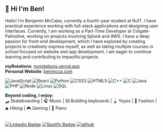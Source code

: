  ## 👋  Hi I'm Ben! 
  Hello! I'm Benjamin McCabe, currently a fourth-year student at NJIT. I have practical experience working with full-stack applications and designing user interfaces. Currently, I am working as a Part-Time Developer at Colgate-Palmolive, working on projects involving Splunk and AWS. I have a deep passion for front-end development, which I have explored by creating projects to creatively express myself, as well as taking multiple courses in school focused on website and app development. I am eager to continue learning and contributing to impactful projects. 
    
  **myRotations**: [myrotations.vercel.app](https://myrotations.vercel.app/)<br />
  **Personal Website**: [benmcca.com](https://benmcca.com)<br />
  

  ![JavaScript](https://img.shields.io/badge/-JavaScript-000000?style=flat&logo=javascript)
  ![React](https://img.shields.io/badge/-React-000000?style=flat&logo=react)
  ![Python](https://img.shields.io/badge/-Python-000000?style=flat&logo=python)
  ![CSS3](https://img.shields.io/badge/-CSS-000000?style=flat&logo=css3)
  ![HTML5](https://img.shields.io/badge/-HTML5-000000?style=flat&logo=html5)
  ![C++](https://img.shields.io/badge/-C++-000000?style=flat&logo=c%2B%2B)
  ![C](https://img.shields.io/badge/-C-000000?style=flat&logo=c)
  ![Java](https://img.shields.io/badge/-Java-000000?style=flat&logo=java)
  ![PHP](https://img.shields.io/badge/-PHP-000000?style=flat&logo=php)
  ![Node](https://img.shields.io/badge/-Node-000000?style=flat&logo=node.js)
  ![Linux](https://img.shields.io/badge/-Linux-000000?style=flat&logo=linux)
  ![SQL](https://img.shields.io/badge/-SQL-000000?style=flat&logo=mysql)
  
  **Beyond coding, I enjoy:**<br />
  🛹 Skateboarding | 🎧 Music | ⌨️ Building keyboards | 🪀 Yoyos | 👕 Fashion | ⛰️ Hiking | 🎮 Gaming | 🎹 Piano <br /><br />

  [![Linkedin Badge](https://img.shields.io/badge/-LinkedIn-blue?style=flat-square&logo=Linkedin&logoColor=white&link=https://www.linkedin.com/in/benmcca)](https://www.linkedin.com/in/benmcca)
  [![Spotify Badge](https://img.shields.io/badge/Spotify-%231ED760.svg?&style=flat-square&logo=spotify&logoColor=white)](https://open.spotify.com/user/59zuw8n61rl6jhvmr6detpv1m)
  [![github](https://img.shields.io/github/followers/benmcca?label=follow&style=social)](https://github.com/benmcca)<br />
